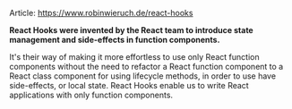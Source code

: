 Article:
https://www.robinwieruch.de/react-hooks

<b>React Hooks were invented by the React team to introduce state management and side-effects in function components.</b>

 It's their way of making it more effortless to use only React function components without the need to refactor a React function component to a React class component for using lifecycle methods, in order to use have side-effects, or local state. React Hooks enable us to write React applications with only function components.